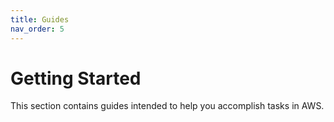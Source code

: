 ```yaml
---
title: Guides
nav_order: 5
---
```


# Getting Started

This section contains guides intended to help you accomplish tasks in AWS.
